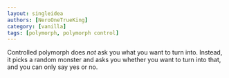 ```yaml
---
layout: singleidea
authors: [NeroOneTrueKing]
category: [vanilla]
tags: [polymorph, polymorph control]
---
```

Controlled polymorph does *not* ask you what you want to turn into. Instead, it
picks a random monster and asks you whether you want to turn into that, and you
can only say yes or no.
